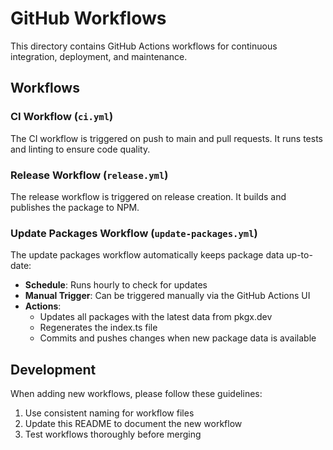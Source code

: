# GitHub Workflows

This directory contains GitHub Actions workflows for continuous integration, deployment, and maintenance.

## Workflows

### CI Workflow (`ci.yml`)

The CI workflow is triggered on push to main and pull requests. It runs tests and linting to ensure code quality.

### Release Workflow (`release.yml`)

The release workflow is triggered on release creation. It builds and publishes the package to NPM.

### Update Packages Workflow (`update-packages.yml`)

The update packages workflow automatically keeps package data up-to-date:

- **Schedule**: Runs hourly to check for updates
- **Manual Trigger**: Can be triggered manually via the GitHub Actions UI
- **Actions**:
  - Updates all packages with the latest data from pkgx.dev
  - Regenerates the index.ts file
  - Commits and pushes changes when new package data is available

## Development

When adding new workflows, please follow these guidelines:

1. Use consistent naming for workflow files
2. Update this README to document the new workflow
3. Test workflows thoroughly before merging
